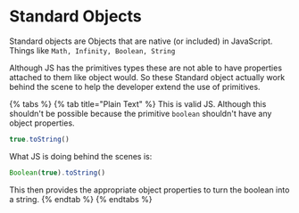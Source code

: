 # Standard Objects

Standard objects are Objects that are native \(or included\) in JavaScript. Things like `Math, Infinity, Boolean, String`

Although JS has the primitives types these are not able to have properties attached to them like object would. So these Standard object actually work behind the scene to help the developer extend the use of primitives. 



{% tabs %}
{% tab title="Plain Text" %}
This is valid JS. Although this shouldn't be possible because the primitive `boolean` shouldn't have any object properties.

```javascript
true.toString()
```

What JS is doing behind the scenes is:

```javascript
Boolean(true).toString()
```

This then provides the appropriate object properties to turn the boolean into a string.
{% endtab %}
{% endtabs %}

